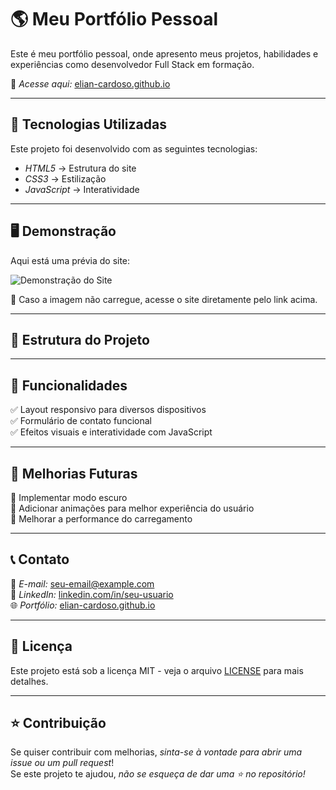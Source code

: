 # 🌎 Meu Portfólio Pessoal  

Este é meu portfólio pessoal, onde apresento meus projetos, habilidades e experiências como desenvolvedor Full Stack em formação.  

🔗 *Acesse aqui:* [elian-cardoso.github.io](https://elian-cardoso.github.io/)  

---

## 🚀 Tecnologias Utilizadas  

Este projeto foi desenvolvido com as seguintes tecnologias:  

- *HTML5* → Estrutura do site  
- *CSS3* → Estilização  
- *JavaScript* → Interatividade  

---

## 🖥️ Demonstração  

Aqui está uma prévia do site:  

![Demonstração do Site](URL_DA_IMAGEM)  

📌 Caso a imagem não carregue, acesse o site diretamente pelo link acima.  

---

## 📂 Estrutura do Projeto

---

## 🔧 Funcionalidades  

✅ Layout responsivo para diversos dispositivos  
✅ Formulário de contato funcional  
✅ Efeitos visuais e interatividade com JavaScript  

---

## 🚀 Melhorias Futuras  

🔹 Implementar modo escuro  
🔹 Adicionar animações para melhor experiência do usuário  
🔹 Melhorar a performance do carregamento  

---

## 📞 Contato  

📧 *E-mail:* seu-email@example.com  
🔗 *LinkedIn:* [linkedin.com/in/seu-usuario](https://linkedin.com/in/seu-usuario)  
🌐 *Portfólio:* [elian-cardoso.github.io](https://elian-cardoso.github.io/)  

---

## 📜 Licença  

Este projeto está sob a licença MIT - veja o arquivo [LICENSE](LICENSE) para mais detalhes.  

---

## ⭐ Contribuição  

Se quiser contribuir com melhorias, *sinta-se à vontade para abrir uma issue ou um pull request*!  
Se este projeto te ajudou, *não se esqueça de dar uma ⭐ no repositório!*
